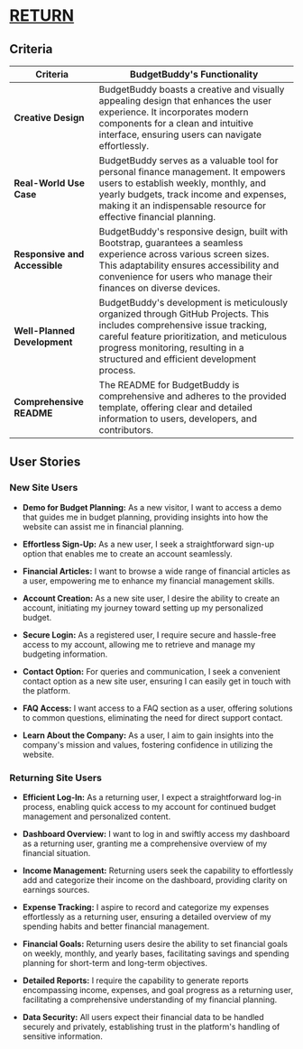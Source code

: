 # [RETURN](../README.md?tab=readme-ov-file#-documentation-index-legacy)

## Criteria

| Criteria                                                                | BudgetBuddy's Functionality                                                                                                                                                                                                       |
| ----------------------------------------------------------------------- | --------------------------------------------------------------------------------------------------------------------------------------------------------------------------------------------------------------------------------- |
| **Creative Design**                                                   | BudgetBuddy boasts a creative and visually appealing design that enhances the user experience. It incorporates modern components for a clean and intuitive interface, ensuring users can navigate effortlessly.                               |
| **Real-World Use Case**                                              | BudgetBuddy serves as a valuable tool for personal finance management. It empowers users to establish weekly, monthly, and yearly budgets, track income and expenses, making it an indispensable resource for effective financial planning. |
| **Responsive and Accessible**                                        | BudgetBuddy's responsive design, built with Bootstrap, guarantees a seamless experience across various screen sizes. This adaptability ensures accessibility and convenience for users who manage their finances on diverse devices.             |
| **Well-Planned Development**                                          | BudgetBuddy's development is meticulously organized through GitHub Projects. This includes comprehensive issue tracking, careful feature prioritization, and meticulous progress monitoring, resulting in a structured and efficient development process.                |
| **Comprehensive README**                                              | The README for BudgetBuddy is comprehensive and adheres to the provided template, offering clear and detailed information to users, developers, and contributors.                                                                                                                                           |

## User Stories



### New Site Users

- **Demo for Budget Planning:** As a new visitor, I want to access a demo that guides me in budget planning, providing insights into how the website can assist me in financial planning.

- **Effortless Sign-Up:** As a new user, I seek a straightforward sign-up option that enables me to create an account seamlessly.

- **Financial Articles:** I want to browse a wide range of financial articles as a user, empowering me to enhance my financial management skills.

- **Account Creation:** As a new site user, I desire the ability to create an account, initiating my journey toward setting up my personalized budget.

- **Secure Login:** As a registered user, I require secure and hassle-free access to my account, allowing me to retrieve and manage my budgeting information.

- **Contact Option:** For queries and communication, I seek a convenient contact option as a new site user, ensuring I can easily get in touch with the platform.

- **FAQ Access:** I want access to a FAQ section as a user, offering solutions to common questions, eliminating the need for direct support contact.

- **Learn About the Company:** As a user, I aim to gain insights into the company's mission and values, fostering confidence in utilizing the website.

### Returning Site Users

- **Efficient Log-In:** As a returning user, I expect a straightforward log-in process, enabling quick access to my account for continued budget management and personalized content.

- **Dashboard Overview:** I want to log in and swiftly access my dashboard as a returning user, granting me a comprehensive overview of my financial situation.

- **Income Management:** Returning users seek the capability to effortlessly add and categorize their income on the dashboard, providing clarity on earnings sources.

- **Expense Tracking:** I aspire to record and categorize my expenses effortlessly as a returning user, ensuring a detailed overview of my spending habits and better financial management.

- **Financial Goals:** Returning users desire the ability to set financial goals on weekly, monthly, and yearly bases, facilitating savings and spending planning for short-term and long-term objectives.

- **Detailed Reports:** I require the capability to generate reports encompassing income, expenses, and goal progress as a returning user, facilitating a comprehensive understanding of my financial planning.

- **Data Security:** All users expect their financial data to be handled securely and privately, establishing trust in the platform's handling of sensitive information.
